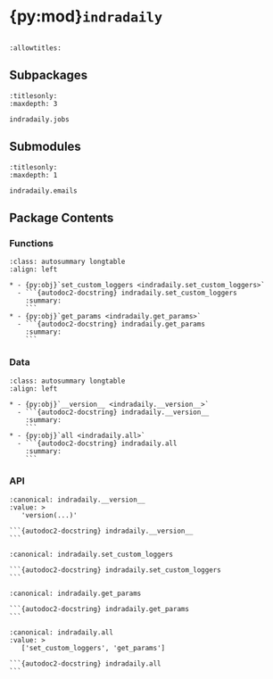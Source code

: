 # {py:mod}`indradaily`

```{py:module} indradaily
```

```{autodoc2-docstring} indradaily
:allowtitles:
```

## Subpackages

```{toctree}
:titlesonly:
:maxdepth: 3

indradaily.jobs
```

## Submodules

```{toctree}
:titlesonly:
:maxdepth: 1

indradaily.emails
```

## Package Contents

### Functions

````{list-table}
:class: autosummary longtable
:align: left

* - {py:obj}`set_custom_loggers <indradaily.set_custom_loggers>`
  - ```{autodoc2-docstring} indradaily.set_custom_loggers
    :summary:
    ```
* - {py:obj}`get_params <indradaily.get_params>`
  - ```{autodoc2-docstring} indradaily.get_params
    :summary:
    ```
````

### Data

````{list-table}
:class: autosummary longtable
:align: left

* - {py:obj}`__version__ <indradaily.__version__>`
  - ```{autodoc2-docstring} indradaily.__version__
    :summary:
    ```
* - {py:obj}`all <indradaily.all>`
  - ```{autodoc2-docstring} indradaily.all
    :summary:
    ```
````

### API

````{py:data} __version__
:canonical: indradaily.__version__
:value: >
   'version(...)'

```{autodoc2-docstring} indradaily.__version__
```

````

````{py:function} set_custom_loggers(level='DEBUG')
:canonical: indradaily.set_custom_loggers

```{autodoc2-docstring} indradaily.set_custom_loggers
```
````

````{py:function} get_params(yaml_path)
:canonical: indradaily.get_params

```{autodoc2-docstring} indradaily.get_params
```
````

````{py:data} all
:canonical: indradaily.all
:value: >
   ['set_custom_loggers', 'get_params']

```{autodoc2-docstring} indradaily.all
```

````
